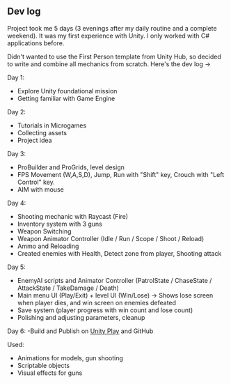 ## Dev log

Project took me 5 days (3 evenings after my daily routine and a complete weekend). It was my first experience with Unity. I only worked with C# applications before. 

Didn't wanted to use the First Person template from Unity Hub, so decided to write and combine all mechanics from scratch. Here's the dev log ->

Day 1:
- Explore Unity foundational mission
- Getting familiar with Game Engine

Day 2:
- Tutorials in Microgames
- Collecting assets
- Project idea

Day 3:
- ProBuilder and ProGrids, level design
- FPS Movement (W,A,S,D), Jump, Run with "Shift" key, Crouch with "Left Control" key.
- AIM with mouse

Day 4:
- Shooting mechanic with Raycast (Fire)
- Inventory system with 3 guns
- Weapon Switching
- Weapon Animator Controller (Idle / Run / Scope / Shoot / Reload)
- Ammo and Reloading
- Created enemies with Health, Detect zone from player, Shooting attack

Day 5:
- EnemyAI scripts and Animator Controller (PatrolState / ChaseState / AttackState / TakeDamage / Death)
- Main menu UI (Play/Exit) + level UI (Win/Lose) -> Shows lose screen when player dies, and win screen on enemies defeated
- Save system (player progress with win count and lose count)
- Polishing and adjusting parameters, cleanup

Day 6:
-Build and Publish on [Unity Play](https://play.unity.com/mg/other/builds-yu-8) and GitHub

Used:
- Animations for models, gun shooting
- Scriptable objects
- Visual effects for guns